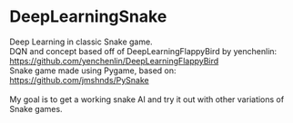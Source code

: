 # DeepLearningSnake
Deep Learning in classic Snake game.<br/>
DQN and concept based off of DeepLearningFlappyBird by yenchenlin: https://github.com/yenchenlin/DeepLearningFlappyBird <br/>
Snake game made using Pygame, based on: https://github.com/jmshnds/PySnake <br/>
<br/>
My goal is to get a working snake AI and try it out with other variations of Snake games. <br/>
